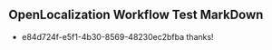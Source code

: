 ## OpenLocalization Workflow Test MarkDown
* e84d724f-e5f1-4b30-8569-48230ec2bfba thanks!

<!--HONumber=Sep16_HO1-->


